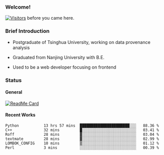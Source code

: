 ### Welcome!

[![Visitors](https://visitor-badge.laobi.icu/badge?page_id=HermitSun.HermitSun)]() before you came here.

### Brief Introduction

- Postgraduate of Tsinghua University, working on data provenance analysis

- Graduated from Nanjing University with B.E.

- Used to be a web developer focusing on frontend

### Status

#### General

[![ReadMe Card](https://github-readme-stats.hermitsun.vercel.app/api?username=HermitSun&count_private=true&show_icons=true)]()

#### Recent Works

<!--START_SECTION:waka-->

```text
Python           13 hrs 57 mins  ██████████████████████░░░   88.36 %
C++              32 mins         █░░░░░░░░░░░░░░░░░░░░░░░░   03.41 %
Roff             28 mins         ▓░░░░░░░░░░░░░░░░░░░░░░░░   03.04 %
textmate         28 mins         ▓░░░░░░░░░░░░░░░░░░░░░░░░   02.99 %
LOMBOK_CONFIG    10 mins         ▒░░░░░░░░░░░░░░░░░░░░░░░░   01.12 %
Perl             3 mins          ░░░░░░░░░░░░░░░░░░░░░░░░░   00.39 %
```

<!--END_SECTION:waka-->

